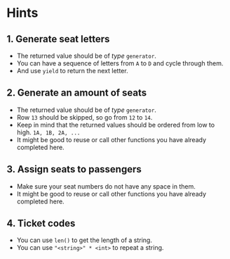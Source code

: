 # Hints

## 1. Generate seat letters

- The returned value should be of _type_ `generator`.
- You can have a sequence of letters from `A` to `D` and cycle through them.
- And use `yield` to return the next letter.

## 2. Generate an amount of seats

- The returned value should be of _type_ `generator`.
- Row `13` should be skipped, so go from `12` to `14`.
- Keep in mind that the returned values should be ordered from low to high. `1A, 1B, 2A, ...`
- It might be good to reuse or call other functions you have already completed here.

## 3. Assign seats to passengers

- Make sure your seat numbers do not have any space in them.
- It might be good to reuse or call other functions you have already completed here.

## 4. Ticket codes

- You can use `len()` to get the length of a string.
- You can use `"<string>" * <int>` to repeat a string.
